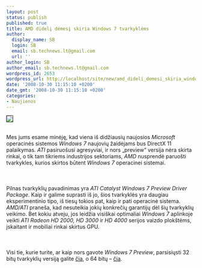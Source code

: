 ```yaml
---
layout: post
status: publish
published: true
title: AMD didelį dėmesį skiria Windows 7 tvarkyklėms
author:
  display_name: SB
  login: SB
  email: sb.technews.lt@gmail.com
  url: ''
author_login: SB
author_email: sb.technews.lt@gmail.com
wordpress_id: 2653
wordpress_url: http://localhost/site/new/amd_dideli_demesi_skiria_windows_7_tvarkyklems/
date: '2008-10-30 11:15:10 +0200'
date_gmt: '2008-10-30 11:15:10 +0200'
categories:
- Naujienos
---
```

<div class="imgright"><img src="http://tbn0.google.com/images?q=tbn:VDuRb9FQtsqjzM:http://gate.in.ua/gallery/data/ATI_Catalyst.jpg" border="1"></div>
<p><br>Mes jums esame minėję, kad viena iš didžiausių naujosios <i>Microsoft</i> operacinės sistemos <i>Windows 7</i> naujovių žaidėjams bus DirectX 11 palaikymas. <i>ATI</i> pasiruošusi agresyviai, ir nors „preview“ versija nėra skirta rinkai, o tik tam tikriems industrijos sektoriams, <i>AMD</i> nusprendė paruošti tvarkykles, kurios skirtos būtent <i>Windows 7</i> operacinei sistemai.<br />
<br><br />
<br>Pilnas tvarkyklių pavadinimas yra <i>ATI Catalyst Windows 7 Preview Driver Package</i>. Kaip ir galime suprasti iš jo, šios tvarkyklės yra daugiau eksperimentinio tipo, iš tiesų tokios pat, kaip ir pati operacinė sistema. <i>AMD/ATI</i> praneša, kad nesuteikia jokių konkrečių garantijų dėl šių tvarkyklių veikimo. Bet kokiu atveju, jos leidžia visiškai optimaliai <i>Windows 7</i> aplinkoje veikti <i>ATI Radeon HD 2000, HD 3000</i> ir <i>HD 4000</i> serijos vaizdo plokštėms, įskaitant ir mobiliai rinkai skirtus GPU.<br />
<br><br />
<br>Visi tie, kurie turite, ar kaip nors gavote <i>Windows 7 Preview</i>, parsisiųsti 32 bitų tvarkyklių versiją galite <a class="ns" href=" http://www.techpowerup.com/downloads/1234/ATI_Catalyst_Build_8.55_for_Windows_7_32-bit.html">čia</a>, o 64 bitų – <a class="ns" href=" http://www.techpowerup.com/downloads/1235/ATI_Catalyst_Build_8.55_for_Windows_7_64-bit.html">čia</a>.<br />
<br><br />
<br><br />
<br></p>
